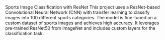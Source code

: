 Sports Image Classification with ResNet
This project uses a ResNet-based Convolutional Neural Network (CNN) with transfer learning to classify images into 100 different sports categories. The model is fine-tuned on a custom dataset of sports images and achieves high accuracy. It leverages pre-trained ResNet50 from ImageNet and includes custom layers for the classification task.
